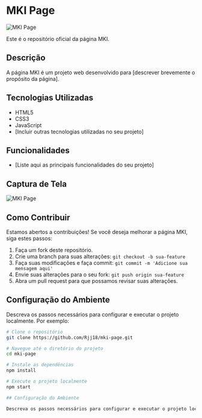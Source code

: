 # MKI Page

![MKI Page](docs/images/mki-page-screenshot.png)

Este é o repositório oficial da página MKI.

## Descrição

A página MKI é um projeto web desenvolvido para [descrever brevemente o propósito da página].

## Tecnologias Utilizadas

- HTML5
- CSS3
- JavaScript
- [Incluir outras tecnologias utilizadas no seu projeto]

## Funcionalidades

- [Liste aqui as principais funcionalidades do seu projeto]

## Captura de Tela

![MKI Page](docs/images/mki-page-screenshot.png)

## Como Contribuir

Estamos abertos a contribuições! Se você deseja melhorar a página MKI, siga estes passos:

1. Faça um fork deste repositório.
2. Crie uma branch para suas alterações: `git checkout -b sua-feature`
3. Faça suas modificações e faça commit: `git commit -m 'Adicione sua mensagem aqui'`
4. Envie suas alterações para o seu fork: `git push origin sua-feature`
5. Abra um pull request para que possamos revisar suas alterações.

## Configuração do Ambiente

Descreva os passos necessários para configurar e executar o projeto localmente. Por exemplo:

```bash
# Clone o repositório
git clone https://github.com/Rjj18/mki-page.git

# Navegue até o diretório do projeto
cd mki-page

# Instale as dependências
npm install

# Execute o projeto localmente
npm start

## Configuração do Ambiente

Descreva os passos necessários para configurar e executar o projeto localmente. Por exemplo:
